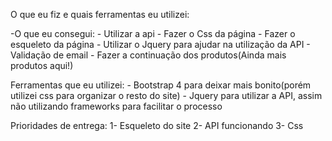 O que eu fiz e quais ferramentas eu utilizei:

-O que eu consegui:
    - Utilizar a api
    - Fazer o Css da página
    - Fazer o esqueleto da página
    - Utilizar o Jquery para ajudar na utilização da API
    - Validação de email
    - Fazer a continuação dos produtos(Ainda mais produtos aqui!)

Ferramentas que eu utilizei:
    - Bootstrap 4 para deixar mais bonito(porém utilizei css para organizar o resto do site)
    - Jquery para utilizar a API, assim não utilizando frameworks para facilitar o processo

Prioridades de entrega:
    1- Esqueleto do site
    2- API funcionando
    3- Css



